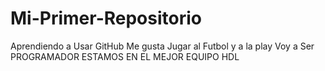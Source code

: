 # Mi-Primer-Repositorio
Aprendiendo a Usar GitHub
Me gusta Jugar al Futbol y  a la play
Voy a Ser PROGRAMADOR
ESTAMOS EN EL MEJOR EQUIPO HDL
